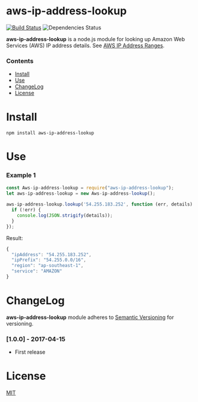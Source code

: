 aws-ip-address-lookup
=======
[![Build Status](https://travis-ci.org/dutu/aws-ip-address-lookup.svg)](https://travis-ci.org/dutu/aws-ip-address-lookup) ![Dependencies Status](https://david-dm.org/dutu/aws-ip-address-lookup.svg)


**aws-ip-address-lookup** is a node.js module for looking up Amazon Web Services (AWS) IP address details.
See [AWS IP Address Ranges](http://docs.aws.amazon.com/general/latest/gr/aws-ip-ranges.html "AWS IP Address Ranges").


### Contents
* [Install](#install)
* [Use](#use)
* [ChangeLog](#changelog)
* [License](#license) 



# Install

    npm install aws-ip-address-lookup

# Use

### Example 1

```js
const Aws-ip-address-lookup = require("aws-ip-address-lookup");
let aws-ip-address-lookup = new Aws-ip-address-lookup();
	
aws-ip-address-lookup.lookup('54.255.183.252', function (err, details) {
  if (!err) {
    console.log(JSON.strigify(details));
  }
});
```

Result:
```js
{
  "ipAddress": "54.255.183.252",
  "ipPrefix": "54.255.0.0/16",
  "region": "ap-southeast-1",
  "service": "AMAZON"
}
```

# ChangeLog

**aws-ip-address-lookup** module adheres to [Semantic Versioning](http://semver.org/) for versioning.

### [1.0.0] - 2017-04-15

- First release

# License

[MIT](LICENSE)